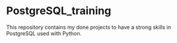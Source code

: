 # PostgreSQL_training
This repository contains my done projects to have a strong skills in PostgreSQL used with Python.  
